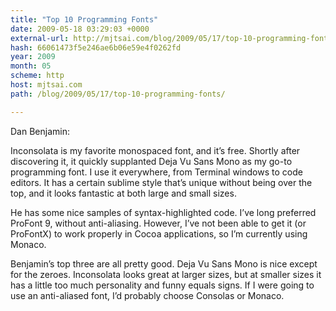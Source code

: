 ```yaml
---
title: "Top 10 Programming Fonts"
date: 2009-05-18 03:29:03 +0000
external-url: http://mjtsai.com/blog/2009/05/17/top-10-programming-fonts/
hash: 66061473f5e246ae6b06e59e4f0262fd
year: 2009
month: 05
scheme: http
host: mjtsai.com
path: /blog/2009/05/17/top-10-programming-fonts/

---
```


Dan Benjamin:


Inconsolata is my favorite monospaced font, and it’s free. Shortly after discovering it, it quickly supplanted Deja Vu Sans Mono as my go-to programming font. I use it everywhere, from Terminal windows to code editors. It has a certain sublime style that’s unique without being over the top, and it looks fantastic at both large and small sizes.


He has some nice samples of syntax-highlighted code. I’ve long preferred ProFont 9, without anti-aliasing. However, I’ve not been able to get it (or ProFontX) to work properly in Cocoa applications, so I’m currently using Monaco.


Benjamin’s top three are all pretty good. Deja Vu Sans Mono is nice except for the zeroes. Inconsolata looks great at larger sizes, but at smaller sizes it has a little too much personality and funny equals signs. If I were going to use an anti-aliased font, I’d probably choose Consolas or Monaco.


